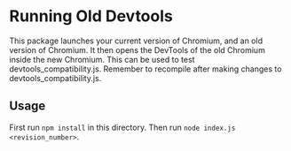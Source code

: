 # Running Old Devtools

This package launches your current version of Chromium, and an old version of Chromium.
It then opens the DevTools of the old Chromium inside the new Chromium. This can be
used to test devtools_compatibility.js. Remember to recompile after making changes
to devtools_compatibility.js.

## Usage
First run `npm install` in this directory. Then run `node index.js <revision_number>`.
